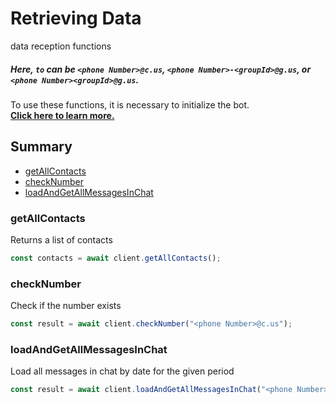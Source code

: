 # Retrieving Data
data reception functions

##### Here, `to` can be `<phone Number>@c.us`, `<phone Number>-<groupId>@g.us`, or `<phone Number><groupId>@g.us`.

To use these functions, it is necessary to initialize the bot.  
[**Click here to learn more.**](../Getting%20Started/start_bot.html)

## Summary
 - [getAllContacts](#getallcontacts)
 - [checkNumber](#checknumber)
 - [loadAndGetAllMessagesInChat](#loadAndGetAllMessagesInChat)

### getAllContacts

Returns a list of contacts
```javascript
const contacts = await client.getAllContacts();
```

### checkNumber

Check if the number exists
```javascript
const result = await client.checkNumber("<phone Number>@c.us");
```

### loadAndGetAllMessagesInChat

Load all messages in chat by date for the given period
```javascript
const result = await client.loadAndGetAllMessagesInChat("<phone Number>@c.us", "YYYY-MM-DD", "YYYY-MM-DD");
```